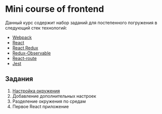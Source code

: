 # Mini course of frontend

Данный курс содержит набор заданий для постепенного погружения в следующий стек технологий:

* [Webpack](https://github.com/webpack/webpack)
* [React](https://github.com/facebook/react/)
* [React Redux](https://github.com/reactjs/react-redux)
* [Redux-Observable](https://github.com/redux-observable/redux-observable)
* [React-route](https://github.com/ReactTraining/react-router)
* [Jest](https://facebook.github.io/jest/)

## Задания

1. [Настройка окружения](tasks/task1/README.md)
2. Добавление дополнительных настроек
3. Разделение окружения по средам
4. Первое React приложение




